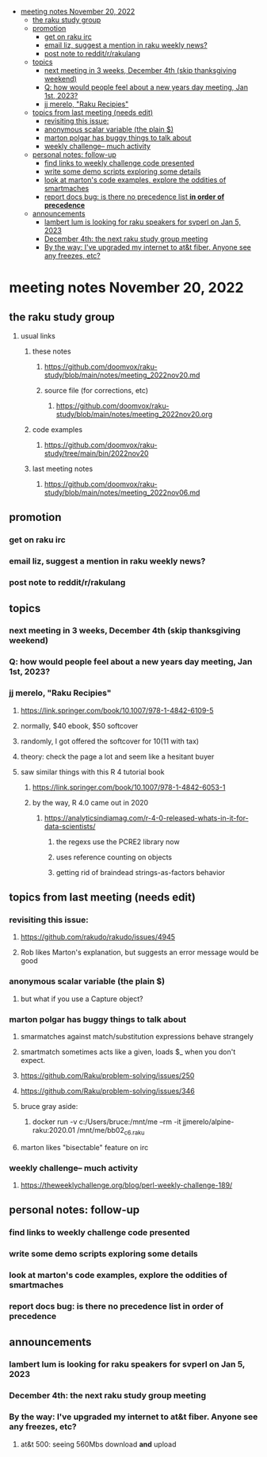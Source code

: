 - [meeting notes November 20, 2022](#orgc603332)
  - [the raku study group](#orgec57b55)
  - [promotion](#orgbf94944)
    - [get on raku irc](#orga445204)
    - [email liz, suggest a mention in raku weekly news?](#orgb857b27)
    - [post note to reddit/r/rakulang](#orgb6e97a5)
  - [topics](#org2bcc4c6)
    - [next meeting in 3 weeks, December 4th (skip thanksgiving weekend)](#org2d06cd1)
    - [Q: how would people feel about a new years day meeting, Jan 1st, 2023?](#orgc4e0d22)
    - [jj merelo, "Raku Recipies"](#org1dd2053)
  - [topics from last meeting (needs edit)](#org88cb0c8)
    - [revisiting this issue:](#org6ab2235)
    - [anonymous scalar variable (the plain $)](#org1ed9e1c)
    - [marton polgar has buggy things to talk about](#org5d3b219)
    - [weekly challenge&#x2013; much activity](#orgbfb8d72)
  - [personal notes: follow-up](#orgb909526)
    - [find links to weekly challenge code presented](#orgc7ef7dc)
    - [write some demo scripts exploring some details](#orgbdebb07)
    - [look at marton's code examples, explore the oddities of smartmaches](#orgb38df3f)
    - [report docs bug: is there no precedence list **in order of precedence**](#orgb30ad03)
  - [announcements](#org2792e9f)
    - [lambert lum is looking for raku speakers for svperl on Jan 5, 2023](#org42cf3b0)
    - [December 4th: the next raku study group meeting](#org3d3b308)
    - [By the way: I've upgraded my internet to at&t fiber.  Anyone see any freezes, etc?](#orgce9a844)


<a id="orgc603332"></a>

# meeting notes November 20, 2022


<a id="orgec57b55"></a>

## the raku study group

1.  usual links

    1.  these notes
    
        1.  <https://github.com/doomvox/raku-study/blob/main/notes/meeting_2022nov20.md>
        
        2.  source file (for corrections, etc)
        
            1.  <https://github.com/doomvox/raku-study/blob/main/notes/meeting_2022nov20.org>
    
    2.  code examples
    
        1.  <https://github.com/doomvox/raku-study/tree/main/bin/2022nov20>
    
    3.  last meeting notes
    
        1.  <https://github.com/doomvox/raku-study/blob/main/notes/meeting_2022nov06.md>


<a id="orgbf94944"></a>

## promotion


<a id="orga445204"></a>

### get on raku irc


<a id="orgb857b27"></a>

### email liz, suggest a mention in raku weekly news?


<a id="orgb6e97a5"></a>

### post note to reddit/r/rakulang


<a id="org2bcc4c6"></a>

## topics


<a id="org2d06cd1"></a>

### next meeting in 3 weeks, December 4th (skip thanksgiving weekend)


<a id="orgc4e0d22"></a>

### Q: how would people feel about a new years day meeting, Jan 1st, 2023?


<a id="org1dd2053"></a>

### jj merelo, "Raku Recipies"

1.  <https://link.springer.com/book/10.1007/978-1-4842-6109-5>

2.  normally, $40 ebook, $50 softcover

3.  randomly, I got offered the softcover for $10 ($11 with tax)

4.  theory: check the page a lot and seem like a hesitant buyer

5.  saw similar things with this R 4 tutorial book

    1.  <https://link.springer.com/book/10.1007/978-1-4842-6053-1>
    
    2.  by the way, R 4.0 came out in 2020
    
        1.  <https://analyticsindiamag.com/r-4-0-released-whats-in-it-for-data-scientists/>
        
            1.  the regexs use the PCRE2 library now
            
            2.  uses reference counting on objects
            
            3.  getting rid of braindead strings-as-factors behavior


<a id="org88cb0c8"></a>

## topics from last meeting (needs edit)


<a id="org6ab2235"></a>

### revisiting this issue:

1.  <https://github.com/rakudo/rakudo/issues/4945>

2.  Rob likes Marton's explanation, but suggests an error message would be good


<a id="org1ed9e1c"></a>

### anonymous scalar variable (the plain $)

1.  but what if you use a Capture object?


<a id="org5d3b219"></a>

### marton polgar has buggy things to talk about

1.  smarmatches against match/substitution expressions behave strangely

2.  smartmatch sometimes acts like a given, loads $\_ when you don't expect.

3.  <https://github.com/Raku/problem-solving/issues/250>

4.  <https://github.com/Raku/problem-solving/issues/346>

5.  bruce gray aside:

    1.  docker run -v c:/Users/bruce:/mnt/me &#x2013;rm -it jjmerelo/alpine-raku:2020.01    /mnt/me/bb02<sub>c6.raku</sub>

6.  marton likes "bisectable" feature on irc


<a id="orgbfb8d72"></a>

### weekly challenge&#x2013; much activity

1.  <https://theweeklychallenge.org/blog/perl-weekly-challenge-189/>


<a id="orgb909526"></a>

## personal notes: follow-up


<a id="orgc7ef7dc"></a>

### find links to weekly challenge code presented


<a id="orgbdebb07"></a>

### write some demo scripts exploring some details


<a id="orgb38df3f"></a>

### look at marton's code examples, explore the oddities of smartmaches


<a id="orgb30ad03"></a>

### report docs bug: is there no precedence list **in order of precedence**


<a id="org2792e9f"></a>

## announcements


<a id="org42cf3b0"></a>

### lambert lum is looking for raku speakers for svperl on Jan 5, 2023


<a id="org3d3b308"></a>

### December 4th: the next raku study group meeting


<a id="orgce9a844"></a>

### By the way: I've upgraded my internet to at&t fiber.  Anyone see any freezes, etc?

1.  at&t 500: seeing 560Mbs download **and** upload
